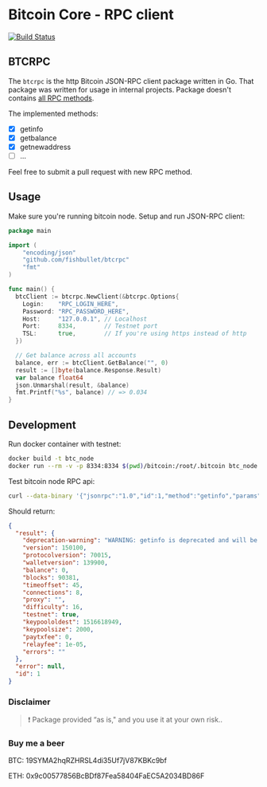 # Bitcoin Core - RPC client

[![Build Status](https://travis-ci.org/fishbullet/btcrpc.svg?branch=master)](https://travis-ci.org/fishbullet/btcrpc)

## BTCRPC

The `btcrpc` is the http Bitcoin JSON-RPC client package written in Go.
That package was written for usage in internal projects.
Package doesn't contains [all RPC methods](https://bitcoin.org/en/developer-reference#rpcs). 

The implemented methods:

- [x] getinfo
- [x] getbalance
- [x] getnewaddress
- [ ] ...

Feel free to submit a pull request with new RPC method.

## Usage

Make sure you're running bitcoin node. Setup and run JSON-RPC client:

```go
package main

import (  
    "encoding/json"
    "github.com/fishbullet/btcrpc"
    "fmt"
)

func main() {  
  btcClient := btcrpc.NewClient(&btcrpc.Options{
    Login:    "RPC_LOGIN_HERE",
    Password: "RPC_PASSWORD_HERE",
    Host:     "127.0.0.1", // Localhost
    Port:     8334,        // Testnet port
    TSL:      true,        // If you're using https instead of http
  })

  // Get balance across all accounts
  balance, err := btcClient.GetBalance("", 0)
  result := []byte(balance.Response.Result)
  var balance float64
  json.Unmarshal(result, &balance)
  fmt.Printf("%s", balance) // => 0.034
}
```

## Development

Run docker container with testnet:

```bash
docker build -t btc_node
docker run --rm -v -p 8334:8334 $(pwd)/bitcoin:/root/.bitcoin btc_node
```

Test bitcoin node RPC api:

```bash
curl --data-binary '{"jsonrpc":"1.0","id":1,"method":"getinfo","params":[]}' -H 'content-type:text/plain;' http://admin:admin@127.0.0.1:8334/
```
Should return:

```json
{
  "result": {
    "deprecation-warning": "WARNING: getinfo is deprecated and will be fully removed in 0.16...",
    "version": 150100,
    "protocolversion": 70015,
    "walletversion": 139900,
    "balance": 0,
    "blocks": 90381,
    "timeoffset": 45,
    "connections": 8,
    "proxy": "",
    "difficulty": 16,
    "testnet": true,
    "keypoololdest": 1516618949,
    "keypoolsize": 2000,
    "paytxfee": 0,
    "relayfee": 1e-05,
    "errors": ""
  },
  "error": null,
  "id": 1
}
```

### Disclaimer
> :exclamation: Package provided “as is," and you use it at your own risk.. 

### Buy me a beer

BTC: 19SYMA2hqRZHRSL4di35Uf7jV87KBKc9bf

ETH: 0x9c00577856BcBDf87Fea58404FaEC5A2034BD86F
